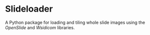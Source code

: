 # Slideloader

A Python package for loading and tiling whole slide images using the *OpenSlide* and *Wsidicom* libraries.